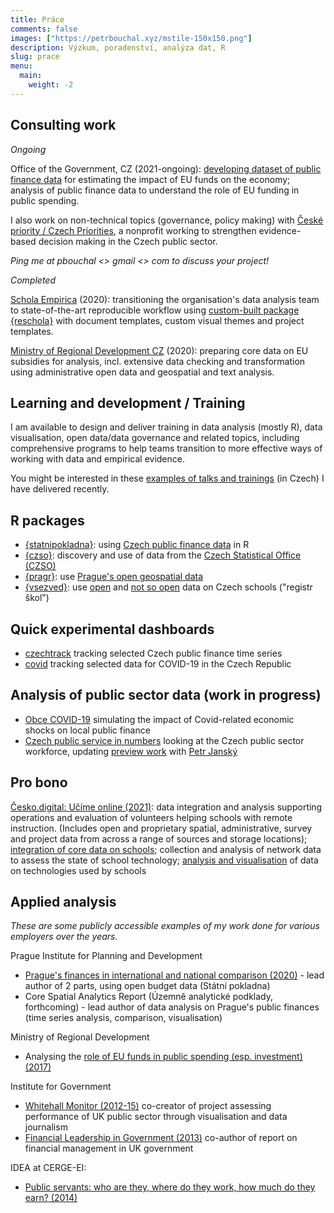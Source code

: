 ```yaml
---
title: Práce
comments: false
images: ["https://petrbouchal.xyz/mstile-150x150.png"]
description: Výzkum, poradenství, analýza dat, R
slug: prace
menu: 
  main:
    weight: -2
---
```


## Consulting work

*Ongoing*

Office of the Government, CZ (2021-ongoing): [developing dataset of public finance data](https://github.com/petrbouchal/esifunguji) for estimating the impact of EU funds on the economy; analysis of public finance data to understand the role of EU funding in public spending.

I also work on non-technical topics (governance, policy making) with [České priority / Czech Priorities](https://ceskepriority.cz/), a nonprofit working to strengthen evidence-based decision making in the Czech public sector.

*Ping me at pbouchal <<at>> gmail <<dot>> com to discuss your project!*

*Completed*

[Schola Empirica](http://www.scholaempirica.org/) (2020): transitioning the organisation's data analysis team to state-of-the-art reproducible workflow using [custom-built package {reschola}](https://github.com/scholaempirica/reschola/) with document templates, custom visual themes and project templates.

[Ministry of Regional Development CZ](https://www.dotaceeu.cz/cs/evropske-fondy-v-cr/narodni-organ-pro-koordinaci/evaluace) (2020): preparing core data on EU subsidies for analysis, incl. extensive data checking and transformation using administrative open data and geospatial and text analysis.

## Learning and development / Training

I am available to design and deliver training in data analysis (mostly R), data visualisation, open data/data governance and related topics, including comprehensive programs to help teams transition to more effective ways of working with data and empirical evidence.

You might be interested in these [examples of talks and trainings](/talks/) (in Czech) I have delivered recently.

## R packages

- [{statnipokladna}](https://petrbouchal.xyz/statnipokladna): using [Czech public finance data](https://monitor.statnipokladna.cz) in R
- [{czso}](https://petrbouchal.xyz/czso): discovery and use of data from the [Czech Statistical Office (CZSO)](https://czso.cz)
- [{pragr}](https://petrbouchal.xyz/pragr): use [Prague's open geospatial data](https://www.geoportalpraha.cz/)
- [{vsezved}](https://petrbouchal.xyz/vsezved): use [open](https://data.msmt.cz) and [not so open](http://stistko.uiv.cz/registr/vybskolrn.asp) data on Czech schools ("registr škol")

## Quick experimental dashboards

- [czechtrack](https://petrbouchal.github.io/czechtrack) tracking selected Czech public finance time series 
- [covid](https://petrbouchal.github.io/covid) tracking selected data for COVID-19 in the Czech Republic

## Analysis of public sector data (work in progress)

- [Obce COVID-19](obce-covid19.netlify.app/) simulating the impact of Covid-related economic shocks on local public finance
- [Czech public service in numbers](https://github.com/petrbouchal/urednici2019/) looking at the Czech public sector workforce, updating [preview work](https://idea.cerge-ei.cz/studies/2014-06-statni-urednici-kolik-jich-vlastne-je-kde-a-za-jake-platy-pracuji) with [Petr Janský](https://petrjansky.cz)

## Pro bono

[Česko.digital: Učíme online (2021)](https://ucimeonline.petrbouchal.xyz/): data integration and analysis supporting operations and evaluation of volunteers helping schools with remote instruction. (Includes open and proprietary spatial, administrative, survey and project data from across a range of sources and storage locations); [integration of core data on schools](https://github.com/petrbouchal/ucimeonline); collection and analysis of network data to assess the state of school technology; [analysis and visualisation](https://ucimeonline.petrbouchal.xyz/) of data on technologies used by schools


## Applied analysis

*These are some publicly accessible examples of my work done for various employers over the years.*

Prague Institute for Planning and Development

- [Prague's finances in international and national comparison (2020)](https://www.iprpraha.cz/uploads/assets/dokumenty/ssp/analyzy/ekonomika/chude%20mesto%20aj/ipr_chude_mesto_prazske_sazba_en.pdf) - lead author of 2 parts, using open budget data (Státní pokladna)
- Core Spatial Analytics Report (Územně analytické podklady, forthcoming) - lead author of data analysis on Prague's public finances (time series analysis, comparison, visualisation)

Ministry of Regional Development

- Analysing the [role of EU funds in public spending (esp. investment) (2017)](https://dotaceeu.cz/cs/evropske-fondy-v-cr/narodni-organ-pro-koordinaci/evaluace/knihovna-evaluaci/verejne-vydaje-a-fondy-eu-2007%e2%80%932015)

Institute for Government

- [Whitehall Monitor (2012-15)](https://www.instituteforgovernment.org.uk/our-work/whitehall-monitor) co-creator of project assessing performance of UK public sector through visualisation and data journalism
- [Financial Leadership in Government (2013)](https://www.instituteforgovernment.org.uk/publications/financial-leadership-government-0) co-author of report on financial management in UK government

IDEA at CERGE-EI:

- [Public servants: who are they, where do they work, how much do they earn? (2014)](https://idea.cerge-ei.cz/studies/2014-06-statni-urednici-kolik-jich-vlastne-je-kde-a-za-jake-platy-pracuji)
